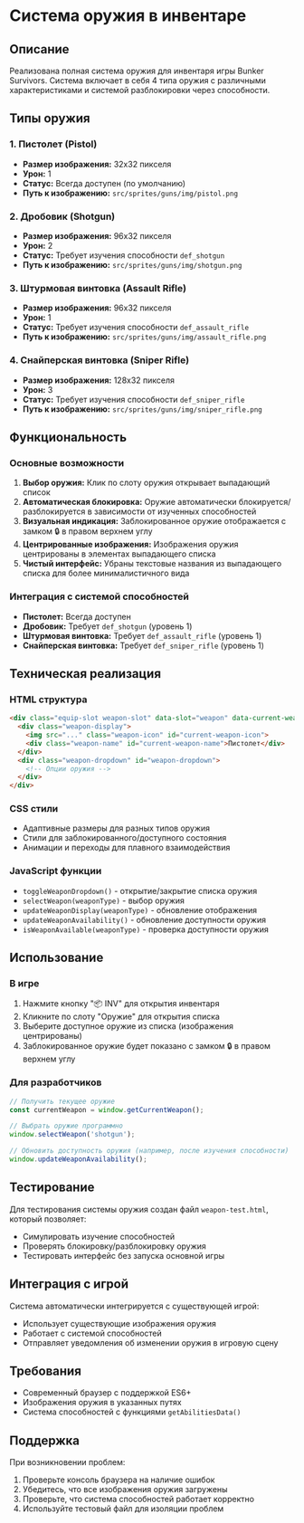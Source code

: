 # Система оружия в инвентаре

## Описание

Реализована полная система оружия для инвентаря игры Bunker Survivors. Система включает в себя 4 типа оружия с различными характеристиками и системой разблокировки через способности.

## Типы оружия

### 1. Пистолет (Pistol)
- **Размер изображения:** 32x32 пикселя
- **Урон:** 1
- **Статус:** Всегда доступен (по умолчанию)
- **Путь к изображению:** `src/sprites/guns/img/pistol.png`

### 2. Дробовик (Shotgun)
- **Размер изображения:** 96x32 пикселя
- **Урон:** 2
- **Статус:** Требует изучения способности `def_shotgun`
- **Путь к изображению:** `src/sprites/guns/img/shotgun.png`

### 3. Штурмовая винтовка (Assault Rifle)
- **Размер изображения:** 96x32 пикселя
- **Урон:** 1
- **Статус:** Требует изучения способности `def_assault_rifle`
- **Путь к изображению:** `src/sprites/guns/img/assault_rifle.png`

### 4. Снайперская винтовка (Sniper Rifle)
- **Размер изображения:** 128x32 пикселя
- **Урон:** 3
- **Статус:** Требует изучения способности `def_sniper_rifle`
- **Путь к изображению:** `src/sprites/guns/img/sniper_rifle.png`

## Функциональность

### Основные возможности
1. **Выбор оружия:** Клик по слоту оружия открывает выпадающий список
2. **Автоматическая блокировка:** Оружие автоматически блокируется/разблокируется в зависимости от изученных способностей
3. **Визуальная индикация:** Заблокированное оружие отображается с замком 🔒 в правом верхнем углу
4. **Центрированные изображения:** Изображения оружия центрированы в элементах выпадающего списка
5. **Чистый интерфейс:** Убраны текстовые названия из выпадающего списка для более минималистичного вида

### Интеграция с системой способностей
- **Пистолет:** Всегда доступен
- **Дробовик:** Требует `def_shotgun` (уровень 1)
- **Штурмовая винтовка:** Требует `def_assault_rifle` (уровень 1)
- **Снайперская винтовка:** Требует `def_sniper_rifle` (уровень 1)

## Техническая реализация

### HTML структура
```html
<div class="equip-slot weapon-slot" data-slot="weapon" data-current-weapon="pistol">
  <div class="weapon-display">
    <img src="..." class="weapon-icon" id="current-weapon-icon">
    <div class="weapon-name" id="current-weapon-name">Пистолет</div>
  </div>
  <div class="weapon-dropdown" id="weapon-dropdown">
    <!-- Опции оружия -->
  </div>
</div>
```

### CSS стили
- Адаптивные размеры для разных типов оружия
- Стили для заблокированного/доступного состояния
- Анимации и переходы для плавного взаимодействия

### JavaScript функции
- `toggleWeaponDropdown()` - открытие/закрытие списка оружия
- `selectWeapon(weaponType)` - выбор оружия
- `updateWeaponDisplay(weaponType)` - обновление отображения
- `updateWeaponAvailability()` - обновление доступности оружия
- `isWeaponAvailable(weaponType)` - проверка доступности оружия

## Использование

### В игре
1. Нажмите кнопку "📦 INV" для открытия инвентаря
2. Кликните по слоту "Оружие" для открытия списка
3. Выберите доступное оружие из списка (изображения центрированы)
4. Заблокированное оружие будет показано с замком 🔒 в правом верхнем углу

### Для разработчиков
```javascript
// Получить текущее оружие
const currentWeapon = window.getCurrentWeapon();

// Выбрать оружие программно
window.selectWeapon('shotgun');

// Обновить доступность оружия (например, после изучения способности)
window.updateWeaponAvailability();
```

## Тестирование

Для тестирования системы оружия создан файл `weapon-test.html`, который позволяет:
- Симулировать изучение способностей
- Проверять блокировку/разблокировку оружия
- Тестировать интерфейс без запуска основной игры

## Интеграция с игрой

Система автоматически интегрируется с существующей игрой:
- Использует существующие изображения оружия
- Работает с системой способностей
- Отправляет уведомления об изменении оружия в игровую сцену

## Требования

- Современный браузер с поддержкой ES6+
- Изображения оружия в указанных путях
- Система способностей с функциями `getAbilitiesData()`

## Поддержка

При возникновении проблем:
1. Проверьте консоль браузера на наличие ошибок
2. Убедитесь, что все изображения оружия загружены
3. Проверьте, что система способностей работает корректно
4. Используйте тестовый файл для изоляции проблем
